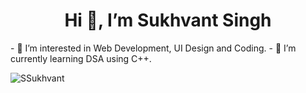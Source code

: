 <h1 align="center">Hi 👋, I’m Sukhvant Singh</h1>
- 👀 I’m interested in Web Development, UI Design and Coding.
- 🌱 I’m currently learning DSA using C++.
<p align="left"> <img src="https://komarev.com/ghpvc/?username=SSukhvant3&label=Profile%20views&color=0e75b6&style=flat" alt="SSukhvant" /> </p>
